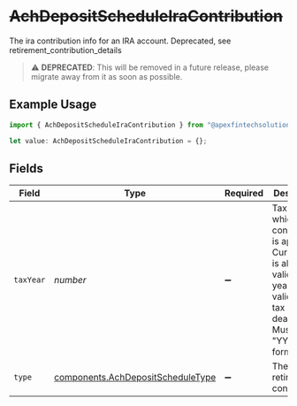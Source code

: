 # ~~AchDepositScheduleIraContribution~~

The ira contribution info for an IRA account. Deprecated, see retirement_contribution_details

> :warning: **DEPRECATED**: This will be removed in a future release, please migrate away from it as soon as possible.

## Example Usage

```typescript
import { AchDepositScheduleIraContribution } from "@apexfintechsolutions/ascend-sdk/models/components";

let value: AchDepositScheduleIraContribution = {};
```

## Fields

| Field                                                                                                                                                 | Type                                                                                                                                                  | Required                                                                                                                                              | Description                                                                                                                                           | Example                                                                                                                                               |
| ----------------------------------------------------------------------------------------------------------------------------------------------------- | ----------------------------------------------------------------------------------------------------------------------------------------------------- | ----------------------------------------------------------------------------------------------------------------------------------------------------- | ----------------------------------------------------------------------------------------------------------------------------------------------------- | ----------------------------------------------------------------------------------------------------------------------------------------------------- |
| `taxYear`                                                                                                                                             | *number*                                                                                                                                              | :heavy_minus_sign:                                                                                                                                    | Tax year for which the contribution is applied. Current year is always valid; prior year is only valid before tax deadline. Must be in "YYYY" format. | 2024                                                                                                                                                  |
| `type`                                                                                                                                                | [components.AchDepositScheduleType](../../models/components/achdepositscheduletype.md)                                                                | :heavy_minus_sign:                                                                                                                                    | The type of retirement contribution.                                                                                                                  | REGULAR                                                                                                                                               |